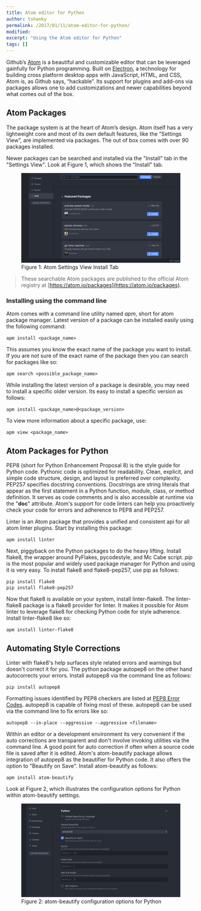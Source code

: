 ```yaml
---
title: Atom editor for Python
author: tshanky
permalink: /2017/01/11/atom-editor-for-python/
modified:
excerpt: "Using the Atom editor for Python"
tags: []
---
```

Github’s [Atom](https://atom.io/) is a beautiful and customizable editor that can be leveraged gainfully for Python programming. Built on [Electron](http://electron.atom.io/), a technology for building cross platform desktop apps
with JavaScript, HTML, and CSS, Atom is, as Github says, “hackable”. Its support for plugins and add-ons via packages allows one to add customizations and newer capabilities beyond what comes out of the box.


## Atom Packages

The package system is at the heart of Atom’s design. Atom itself has a very lightweight core and most of its own default features, like the “Settings View”, are implemented via packages. The out of box comes with over 90 packages installed.


Newer packages can be searched and installed via the "Install" tab in the "Settings View". Look at Figure 1, which shows the "Install" tab.

<figure>
	<img src="/images/install_tab_in_the_settings_view.png"/>
	<figcaption>Figure 1: Atom Settings View Install Tab</figcaption>
</figure>

>These searchable Atom packages are published to the official Atom registry at [https://atom.io/packages](https://atom.io/packages).

### Installing using the command line

Atom comes with a command line utility named *apm*, short for atom package manager. Latest version of a package can be installed easily using the following command:

```
apm install <package_name>
```

This assumes you know the exact name of the package you want to install. If you are not sure of the exact name of the package then you can search for packages like so:

```
apm search <possible_package_name>
```

While installing the latest version of a package is desirable, you may need to install a specific older version. Its easy to install a specific version as follows:

```
apm install <package_name>@<package_version>
```

To view more information about a specific package, use:

```
apm view <package_name>
```

## Atom Packages for Python

PEP8 (short for Python Enhancement Proposal 8) is the style guide for Python code. Pythonic code is optimized for readability. Clean, explicit, and simple code structure, design, and layout is preferred over complexity. PEP257 specifies docstring conventions. Docstrings are string literals that appear as the first statement in a Python function, module, class, or method definition. It serves as code comments and is also accessible at runtime via the "__doc__" attribute. Atom's support for code linters can help you proactively check your code for errors and adherence to PEP8 and PEP257.

Linter is an Atom package that provides a unified and consistent api for all atom linter plugins. Start by installing this package:

```
apm install linter
```

Next, piggyback on the Python packages to do the heavy lifting. Install flake8, the wrapper around PyFlakes, pycodestyle, and Mc Cabe script. *pip* is the most popular and widely used package manager for Python and using it is very easy. To install flake8 and flake8-pep257, use pip as follows:

```
pip install flake8
pip install flake8-pep257
```
Now that flake8 is available on your system, install linter-flake8. The linter-flake8 package is a flake8 provider for linter. It makes it possible for Atom linter to leverage flake8 for checking Python code for style adherence. Install linter-flake8 like so:

```
apm install linter-flake8
```

## Automating Style Corrections

Linter with flake8's help surfaces style related errors and warnings but doesn't correct it for you. The python package autopep8 on the other hand autocorrects your errors. Install autopep8 via the command line as follows:

```
pip install autopep8
```
Formatting issues identified by PEP8 checkers are listed at [PEP8 Error Codes](https://pep8.readthedocs.io/en/latest/intro.html#error-codes). autopep8 is capable of fixing most of these. autopep8 can be used via the command line to fix errors like so:

```
autopep8 --in-place --aggressive --aggressive <filename>
```
Within an editor or a development environment its very convenient if the auto corrections are transparent and don't involve invoking utilities via the command line. A good point for auto correction if often when a source code file is saved after it is edited. Atom's atom-beautify package allows integration of autopep8 as the beautifier for Python code. It also offers the option to "Beautify on Save". Install atom-beautify as follows:

```
apm install atom-beautify
```
Look at Figure 2, which illustrates the configuration options for Python within atom-beautify settings.

<figure>
	<img src="/images/atom_beautify_configuration_options_for_pyton.png"/>
	<figcaption>Figure 2: atom-beautify configuration options for Python</figcaption>
</figure>
